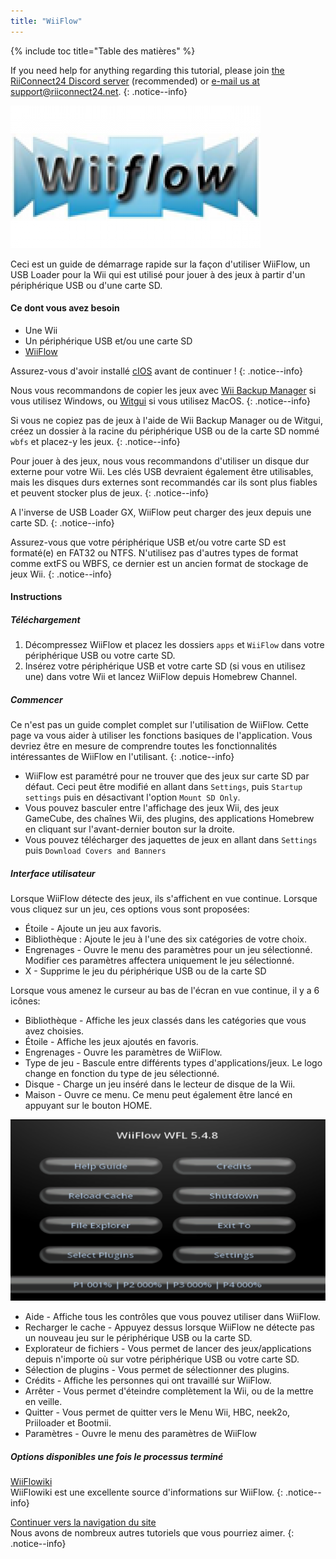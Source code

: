 ```yaml
---
title: "WiiFlow"
---
```


{% include toc title="Table des matières" %}

If you need help for anything regarding this tutorial, please join [the RiiConnect24 Discord server](https://discord.gg/rc24) (recommended) or [e-mail us at support@riiconnect24.net](mailto:support@riiconnect24.net).
{: .notice--info}

![WiiFlow](/images/wiiflowlogo.png)

Ceci est un guide de démarrage rapide sur la façon d'utiliser WiiFlow, un USB Loader pour la Wii qui est utilisé pour jouer à des jeux à partir d'un périphérique USB ou d'une carte SD.

#### Ce dont vous avez besoin

* Une Wii
* Un périphérique USB et/ou une carte SD
* [WiiFlow](https://github.com/Fledge68/WiiFlow_Lite/releases)

Assurez-vous d'avoir installé [cIOS](/cios) avant de continuer !
{: .notice--info}

Nous vous recommandons de copier les jeux avec [Wii Backup Manager](/wiibackupmanager) si vous utilisez Windows, ou [Witgui](https://desairem.com/wordpress/category/witgui-download/) si vous utilisez MacOS.
{: .notice--info}

Si vous ne copiez pas de jeux à l'aide de Wii Backup Manager ou de Witgui, créez un dossier à la racine du périphérique USB ou de la carte SD nommé `wbfs` et placez-y les jeux.
{: .notice--info}

Pour jouer à des jeux, nous vous recommandons d'utiliser un disque dur externe pour votre Wii. Les clés USB devraient également être utilisables, mais les disques durs externes sont recommandés car ils sont plus fiables et peuvent stocker plus de jeux.
{: .notice--info}

A l'inverse de USB Loader GX, WiiFlow peut charger des jeux depuis une carte SD.
{: .notice--info}

Assurez-vous que votre périphérique USB et/ou votre carte SD est formaté(e) en FAT32 ou NTFS. N'utilisez pas d'autres types de format comme extFS ou WBFS, ce dernier est un ancien format de stockage de jeux Wii.
{: .notice--info}

#### Instructions

##### Téléchargement

1. Décompressez WiiFlow et placez les dossiers `apps` et `WiiFlow` dans votre périphérique USB ou votre carte SD.
2. Insérez votre périphérique USB et votre carte SD (si vous en utilisez une) dans votre Wii et lancez WiiFlow depuis Homebrew Channel.

##### Commencer

Ce n'est pas un guide complet complet sur l'utilisation de WiiFlow. Cette page va vous aider à utiliser les fonctions basiques de l'application. Vous devriez être en mesure de comprendre toutes les fonctionnalités intéressantes de WiiFlow en l'utilisant.
{: .notice--info}

* WiiFlow est paramétré pour ne trouver que des jeux sur carte SD par défaut. Ceci peut être modifié en allant dans `Settings`, puis `Startup settings` puis en désactivant l'option `Mount SD Only`.
* Vous pouvez basculer entre l'affichage des jeux Wii, des jeux GameCube, des chaînes Wii, des plugins, des applications Homebrew en cliquant sur l'avant-dernier bouton sur la droite.
* Vous pouvez télécharger des jaquettes de jeux en allant dans `Settings` puis `Download Covers and Banners`

##### Interface utilisateur

Lorsque WiiFlow détecte des jeux, ils s'affichent en vue continue. Lorsque vous cliquez sur un jeu, ces options vous sont proposées:

* Étoile - Ajoute un jeu aux favoris.
* Bibliothèque : Ajoute le jeu à l'une des six catégories de votre choix.
* Engrenages - Ouvre le menu des paramètres pour un jeu sélectionné. Modifier ces paramètres affectera uniquement le jeu sélectionné.
* X - Supprime le jeu du périphérique USB ou de la carte SD

Lorsque vous amenez le curseur au bas de l'écran en vue continue, il y a 6 icônes:

* Bibliothèque - Affiche les jeux classés dans les catégories que vous avez choisies.
* Étoile - Affiche les jeux ajoutés en favoris.
* Engrenages - Ouvre les paramètres de WiiFlow.
* Type de jeu - Bascule entre différents types d'applications/jeux. Le logo change en fonction du type de jeu sélectionné.
* Disque - Charge un jeu inséré dans le lecteur de disque de la Wii.
* Maison - Ouvre ce menu. Ce menu peut également être lancé en appuyant sur le bouton HOME.

![WF_menu](images/WFmenu.png)

* Aide - Affiche tous les contrôles que vous pouvez utiliser dans WiiFlow.
* Recharger le cache - Appuyez dessus lorsque WiiFlow ne détecte pas un nouveau jeu sur le périphérique USB ou la carte SD.
* Explorateur de fichiers - Vous permet de lancer des jeux/applications depuis n'importe où sur votre périphérique USB ou votre carte SD.
* Sélection de plugins - Vous permet de sélectionner des plugins.
* Crédits - Affiche les personnes qui ont travaillé sur WiiFlow.
* Arrêter - Vous permet d'éteindre complètement la Wii, ou de la mettre en veille.
* Quitter - Vous permet de quitter vers le Menu Wii, HBC, neek2o, Priiloader et Bootmii.
* Paramètres - Ouvre le menu des paramètres de WiiFlow

##### Options disponibles une fois le processus terminé

[WiiFlowiki](https://sites.google.com/site/WiiFlowiki4/)<br> WiiFlowiki est une excellente source d'informations sur WiiFlow.
{: .notice--info}

[Continuer vers la navigation du site](site-navigation)<br> Nous avons de nombreux autres tutoriels que vous pourriez aimer.
{: .notice--info}
